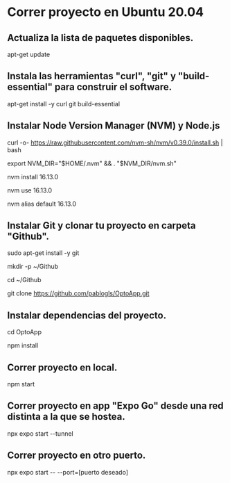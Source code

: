 # Correr proyecto en Ubuntu 20.04

## Actualiza la lista de paquetes disponibles.

apt-get update

## Instala las herramientas "curl", "git" y "build-essential" para construir el software.

apt-get install -y curl git build-essential

## Instalar Node Version Manager (NVM) y Node.js

curl -o- https://raw.githubusercontent.com/nvm-sh/nvm/v0.39.0/install.sh | bash

export NVM_DIR="$HOME/.nvm" && . "$NVM_DIR/nvm.sh"

nvm install 16.13.0

nvm use 16.13.0

nvm alias default 16.13.0

## Instalar Git y clonar tu proyecto en carpeta "Github".

sudo apt-get install -y git

mkdir -p ~/Github

cd ~/Github

git clone https://github.com/pablogls/OptoApp.git

## Instalar dependencias del proyecto.

cd OptoApp

npm install

## Correr proyecto en local.

npm start

## Correr proyecto en app "Expo Go" desde una red distinta a la que se hostea.

npx expo start --tunnel

## Correr proyecto en otro puerto.

npx expo start -- --port=[puerto deseado]
